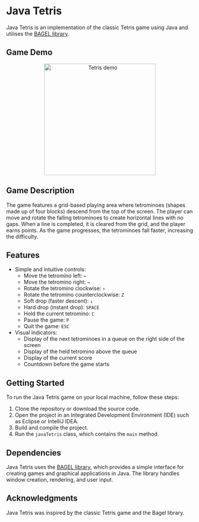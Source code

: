 # Java Tetris

Java Tetris is an implementation of the classic Tetris game using Java and utilises the [BAGEL library](https://people.eng.unimelb.edu.au/mcmurtrye/bagel-doc/index.html?bagel/AbstractGame.html).

## Game Demo

<p align="center">
<img alt="Tetris demo" src="https://i.imgur.com/1JEUdcf.gif" width="300"/>
</p>

## Game Description

The game features a grid-based playing area where tetrominoes (shapes made up of four blocks) descend from the top of the screen. The player can move and rotate the falling tetrominoes to create horizontal lines with no gaps. When a line is completed, it is cleared from the grid, and the player earns points. As the game progresses, the tetrominoes fall faster, increasing the difficulty.

## Features

- Simple and intuitive controls:
    - Move the tetromino left: `←`
    - Move the tetromino right: `→`
    - Rotate the tetromino clockwise: `↑`
    - Rotate the tetromino counterclockwise: `Z`
    - Soft drop (faster descent): `↓`
    - Hard drop (instant drop): `SPACE`
    - Hold the current tetromino: `C`
    - Pause the game: `P`
    - Quit the game: `ESC`
- Visual indicators:
    - Display of the next tetrominoes in a queue on the right side of the screen
    - Display of the held tetromino above the queue
    - Display of the current score
    - Countdown before the game starts

## Getting Started

To run the Java Tetris game on your local machine, follow these steps:

1. Clone the repository or download the source code.
2. Open the project in an Integrated Development Environment (IDE) such as Eclipse or IntelliJ IDEA.
3. Build and compile the project.
4. Run the `javaTetris` class, which contains the `main` method.

## Dependencies

Java Tetris uses the [BAGEL library](https://people.eng.unimelb.edu.au/mcmurtrye/bagel-doc/index.html?bagel/AbstractGame.html), which provides a simple interface for creating games and graphical applications in Java. The library handles window creation, rendering, and user input.

## Acknowledgments

Java Tetris was inspired by the classic Tetris game and the Bagel library.

